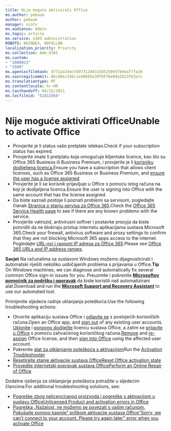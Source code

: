 ```yaml
---
title: Nije moguće aktivirati Office
ms.author: pebaum
author: pebaum
manager: scotv
ms.audience: Admin
ms.topic: article
ms.service: o365-administration
ROBOTS: NOINDEX, NOFOLLOW
localization_priority: Priority
ms.collection: Adm_O365
ms.custom:
- "2000023"
- "3509"
ms.openlocfilehash: 9771a3244c5507312d43156525095fb9eaf7fa20
ms.sourcegitcommit: 8bc60ec34bc1e40685e3976576e04a2623f63a7c
ms.translationtype: MT
ms.contentlocale: hr-HR
ms.lasthandoff: 04/15/2021
ms.locfileid: "51812564"
---
```

# <a name="unable-to-activate-office"></a><span data-ttu-id="7c1e9-102">Nije moguće aktivirati Office</span><span class="sxs-lookup"><span data-stu-id="7c1e9-102">Unable to activate Office</span></span>

- <span data-ttu-id="7c1e9-103">Provjerite je li status vaše pretplate istekao.</span><span class="sxs-lookup"><span data-stu-id="7c1e9-103">Check if your subscription status has expired.</span></span>
- <span data-ttu-id="7c1e9-104">Provjerite imate li pretplatu koja omogućuje klijentske licence, kao što su Office 365 Business ili Business Premium, i provjerite je li [korisniku dodijeljena licenca.](https://docs.microsoft.com/microsoft-365/admin/manage/assign-licenses-to-users?view=o365-worldwide)</span><span class="sxs-lookup"><span data-stu-id="7c1e9-104">Ensure you have a subscription that allows client licenses, such as Office 365 Business or Business Premium, and [ensure the user has a license assigned](https://docs.microsoft.com/microsoft-365/admin/manage/assign-licenses-to-users?view=o365-worldwide).</span></span>
- <span data-ttu-id="7c1e9-105">Provjerite je li se korisnik prijavljuje u Office s pomoću istog računa na koji je dodijeljena licenca.</span><span class="sxs-lookup"><span data-stu-id="7c1e9-105">Ensure the user is signing into Office with the same account that has the license assigned.</span></span>
- <span data-ttu-id="7c1e9-106">Da biste saznali postoje li poznati problemi sa servisom, pogledajte članak [Stranica o stanju servisa za Office 365](https://docs.microsoft.com/office365/enterprise/view-service-health).</span><span class="sxs-lookup"><span data-stu-id="7c1e9-106">Check the [Office 365 Service Health page](https://docs.microsoft.com/office365/enterprise/view-service-health) to see if there are any known problems with the service.</span></span>
- <span data-ttu-id="7c1e9-107">Provjerite vatrozid, antivirusni softver i postavke proxyja da biste potvrdili da ne blokiraju pristup internetu aplikacijama sustava Microsoft 365.</span><span class="sxs-lookup"><span data-stu-id="7c1e9-107">Check your firewall, antivirus software and proxy settings to confirm that they are not blocking Microsoft 365 apps access to the internet.</span></span> <span data-ttu-id="7c1e9-108">Pogledajte [URL-ovi i rasponi IP adresa za Office 365](https://docs.microsoft.com/office365/enterprise/urls-and-ip-address-ranges "URL-ovi i rasponi IP adresa za Office 365").</span><span class="sxs-lookup"><span data-stu-id="7c1e9-108">Please see [Office 365 URLs and IP address ranges](https://docs.microsoft.com/office365/enterprise/urls-and-ip-address-ranges "Office 365 URLs and IP address ranges").</span></span>

<span data-ttu-id="7c1e9-109">**Savjet** Na računalima sa sustavom Windows možemo dijagnosticirati i automatski riješiti nekoliko uobičajenih problema s prijavama u Office.</span><span class="sxs-lookup"><span data-stu-id="7c1e9-109">**Tip** On Windows machines, we can diagnose and automatically fix several common Office sign-in issues for you.</span></span> <span data-ttu-id="7c1e9-110">Preuzmite i pokrenite  **[Microsoftov pomoćnik za podršku i oporavak](https://aka.ms/SaRA-OfficeSignInScenario)** da biste koristili naš automatizirani alat.</span><span class="sxs-lookup"><span data-stu-id="7c1e9-110">Download and run the  **[Microsoft Support and Recovery Assistant](https://aka.ms/SaRA-OfficeSignInScenario)** to use our automated tool.</span></span>

<span data-ttu-id="7c1e9-111">Primijenite sljedeće radnje uklanjanja poteškoća:</span><span class="sxs-lookup"><span data-stu-id="7c1e9-111">Use the following troubleshooting actions:</span></span>

- <span data-ttu-id="7c1e9-112">Otvorite aplikaciju sustava Office i [odjavite se](https://support.office.com/article/5a20dc11-47e9-4b6f-945d-478cb6d92071) s postojećih korisničkih računa.</span><span class="sxs-lookup"><span data-stu-id="7c1e9-112">Open an Office app, and [sign out](https://support.office.com/article/5a20dc11-47e9-4b6f-945d-478cb6d92071) of any existing user accounts.</span></span> <span data-ttu-id="7c1e9-113">[Uklonite](https://docs.microsoft.com/microsoft-365/admin/manage/remove-licenses-from-users) i [ponovno dodijelite](https://docs.microsoft.com/microsoft-365/admin/manage/assign-licenses-to-users) licencu sustava Office, a zatim se [prijavite u Office](https://support.office.com/article/628ea040-f265-49de-b986-be09c3ebf8a9) s pomoću zahvaćenog korisničkog računa.</span><span class="sxs-lookup"><span data-stu-id="7c1e9-113">[Remove](https://docs.microsoft.com/microsoft-365/admin/manage/remove-licenses-from-users) and [re-assign](https://docs.microsoft.com/microsoft-365/admin/manage/assign-licenses-to-users) Office license, and then [sign into Office](https://support.office.com/article/628ea040-f265-49de-b986-be09c3ebf8a9) using the affected user account.</span></span>
- <span data-ttu-id="7c1e9-114">Pokrenite [alat za otklanjanje poteškoća s aktivacijom](https://aka.ms/SARA-OfficeActivation-Alchemy)</span><span class="sxs-lookup"><span data-stu-id="7c1e9-114">Run the [Activation Troubleshooter](https://aka.ms/SARA-OfficeActivation-Alchemy)</span></span>
- [<span data-ttu-id="7c1e9-115">Resetirajte stanje aktivacije sustava Office</span><span class="sxs-lookup"><span data-stu-id="7c1e9-115">Reset Office activation state</span></span>](https://docs.microsoft.com/office365/troubleshoot/activation/reset-office-365-proplus-activation-state "Ponovno postavljanje stanja aktivacije sustava Office")
- [<span data-ttu-id="7c1e9-116">Provedite internetski popravak sustava Office</span><span class="sxs-lookup"><span data-stu-id="7c1e9-116">Perform an Online Repair of Office</span></span>](https://support.office.com/Article/7821d4b6-7c1d-4205-aa0e-a6b40c5bb88b?wt.mc_id=Alchemy_ClientDIA)

<span data-ttu-id="7c1e9-117">Dodatne rješenja za otklanjanje poteškoća potražite u sljedećim člancima:</span><span class="sxs-lookup"><span data-stu-id="7c1e9-117">For additional troubleshooting solutions, see:</span></span>  

- [<span data-ttu-id="7c1e9-118">Pogreške zbog nelicenciranog proizvoda i pogreške s aktivacijom u sustavu Office</span><span class="sxs-lookup"><span data-stu-id="7c1e9-118">Unlicensed Product and activation errors in Office</span></span>](https://support.office.com/Article/0d23d3c0-c19c-4b2f-9845-5344fedc4380?wt.mc_id=Alchemy_ClientDIA)
- [<span data-ttu-id="7c1e9-119">Pogreška „Nažalost, ne možemo se povezati s vašim računom. Pokušajte ponovo kasnije” prilikom aktivacije sustava Office</span><span class="sxs-lookup"><span data-stu-id="7c1e9-119">"Sorry, we can't connect to your account. Please try again later" error when you activate Office</span></span>](https://docs.microsoft.com/office/troubleshoot/activation-installation/issue-when-activate-office-from-office-365)